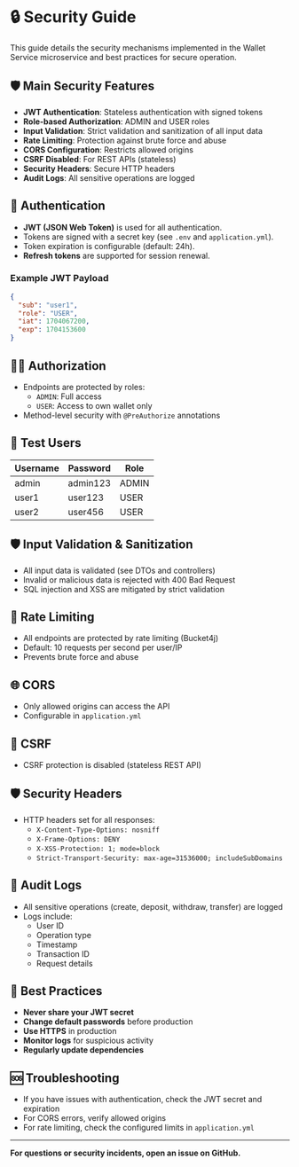# 🔒 Security Guide

This guide details the security mechanisms implemented in the Wallet Service microservice and best practices for secure operation.

## 🛡️ Main Security Features

- **JWT Authentication**: Stateless authentication with signed tokens
- **Role-based Authorization**: ADMIN and USER roles
- **Input Validation**: Strict validation and sanitization of all input data
- **Rate Limiting**: Protection against brute force and abuse
- **CORS Configuration**: Restricts allowed origins
- **CSRF Disabled**: For REST APIs (stateless)
- **Security Headers**: Secure HTTP headers
- **Audit Logs**: All sensitive operations are logged

## 🔑 Authentication

- **JWT (JSON Web Token)** is used for all authentication.
- Tokens are signed with a secret key (see `.env` and `application.yml`).
- Token expiration is configurable (default: 24h).
- **Refresh tokens** are supported for session renewal.

### Example JWT Payload
```json
{
  "sub": "user1",
  "role": "USER",
  "iat": 1704067200,
  "exp": 1704153600
}
```

## 🧑‍💻 Authorization

- Endpoints are protected by roles:
  - `ADMIN`: Full access
  - `USER`: Access to own wallet only
- Method-level security with `@PreAuthorize` annotations

## 🧪 Test Users

| Username | Password   | Role  |
|----------|------------|-------|
| admin    | admin123   | ADMIN |
| user1    | user123    | USER  |
| user2    | user456    | USER  |

## 🛡️ Input Validation & Sanitization

- All input data is validated (see DTOs and controllers)
- Invalid or malicious data is rejected with 400 Bad Request
- SQL injection and XSS are mitigated by strict validation

## 🚦 Rate Limiting

- All endpoints are protected by rate limiting (Bucket4j)
- Default: 10 requests per second per user/IP
- Prevents brute force and abuse

## 🌐 CORS

- Only allowed origins can access the API
- Configurable in `application.yml`

## 🛑 CSRF

- CSRF protection is disabled (stateless REST API)

## 🛡️ Security Headers

- HTTP headers set for all responses:
  - `X-Content-Type-Options: nosniff`
  - `X-Frame-Options: DENY`
  - `X-XSS-Protection: 1; mode=block`
  - `Strict-Transport-Security: max-age=31536000; includeSubDomains`

## 📝 Audit Logs

- All sensitive operations (create, deposit, withdraw, transfer) are logged
- Logs include:
  - User ID
  - Operation type
  - Timestamp
  - Transaction ID
  - Request details

## 🔐 Best Practices

- **Never share your JWT secret**
- **Change default passwords** before production
- **Use HTTPS** in production
- **Monitor logs** for suspicious activity
- **Regularly update dependencies**

## 🆘 Troubleshooting

- If you have issues with authentication, check the JWT secret and expiration
- For CORS errors, verify allowed origins
- For rate limiting, check the configured limits in `application.yml`

---

**For questions or security incidents, open an issue on GitHub.** 